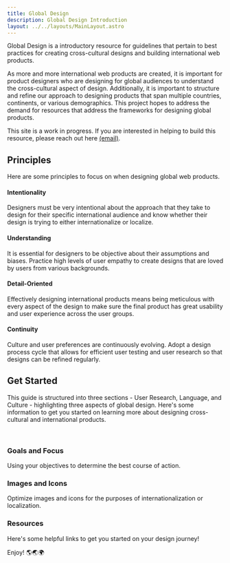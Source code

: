```yaml
---
title: Global Design
description: Global Design Introduction
layout: ../../layouts/MainLayout.astro
---
```


Global Design is a introductory resource for guidelines that pertain to best practices for creating cross-cultural designs and building international web products.

As more and more international web products are created, it is important for product designers who are designing for global audiences to understand the cross-cultural aspect of design. Additionally, it is important to structure and refine our approach to designing products that span multiple countries, continents, or various demographics. This project hopes to address the demand for resources that address the frameworks for designing global products.

This site is a work in progress. If you are interested in helping to build this resource, please reach out here [(email)](mailto:ericdai@sas.upenn.edu).

## Principles

Here are some principles to focus on when designing global web products.

<div class="boxcontainer">
<div class="highlightbox">
    <h4>Intentionality</h4>
    <p>Designers must be very intentional about the approach that they take to design for their specific international audience and know whether their design is trying to either internationalize or localize.</p>
</div>

<div class="highlightbox2">
    <h4>Understanding</h4>
    <p>It is essential for designers to be objective about their assumptions and biases. Practice high levels of user empathy to create designs that are loved by users from various backgrounds.</p>
</div>

<div class="highlightbox3">
    <h4>Detail-Oriented</h4>
    <p>Effectively designing international products means being meticulous with every aspect of the design to make sure the final product has great usability and user experience across the user groups.</p>
</div>

<div class="highlightbox4">
    <h4>Continuity</h4>
    <p>Culture and user preferences are continuously evolving. Adopt a design process cycle that allows for efficient user testing and user research so that designs can be refined regularly.</p>
</div>
</div>

## Get Started

This guide is structured into three sections - User Research, Language, and Culture - highlighting three aspects of global design. Here's some information to get you started on learning more about designing cross-cultural and international products.

<br/>
<a href="../goalsandfocus" style="text-decoration: none">
<div class="highlightbox5" style="background-color: var(--neutral-bg);">
    <h3>Goals and Focus</h3>
    <p>Using your objectives to determine the best course of action.</p>
</div>
</a>

<a href="../imagesandicons" style="text-decoration: none">
<div class="highlightbox5" style="background-color: var(--neutral-bg);">
    <h3>Images and Icons</h3>
    <p>Optimize images and icons for the purposes of internationalization or localization.</p>
</div>
</a>

<a href="../inspirations" style="text-decoration: none">
<div class="highlightbox5" style="background-color: var(--neutral-bg);">
    <h3>Resources</h3>
    <p>Here's some helpful links to get you started on your design journey!</p>
</div>
</a>

Enjoy! 🌎🌏🌍

